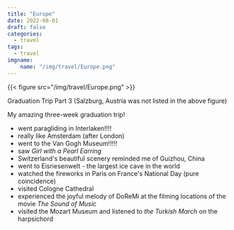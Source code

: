 ```yaml
---
title: "Europe"
date: 2022-08-01
draft: false
categories:
  - travel
tags:
  - travel 
imgname:
    name: "/img/travel/Europe.png"
---
```

{{< figure src="/img/travel/Europe.png" >}}

Graduation Trip Part 3 (Salzburg, Austria was not listed in the above figure)

My amazing three-week graduation trip!

- went paragliding in Interlaken!!!! 
- really like Amsterdam (after London)
- went to the Van Gogh Museum!!!!!
- saw *Girl with a Pearl Earring*
- Switzerland's beautiful scenery reminded me of Guizhou, China
- went to Eisriesenwelt - the largest ice cave in the world
- watched the fireworks in Paris on France's National Day (pure coincidence)
- visited Cologne Cathedral
- experienced the joyful melody of DoReMi at the filming locations of the movie *The Sound of Music*
- visited the Mozart Museum and listened to *the Turkish March* on the harpsichord